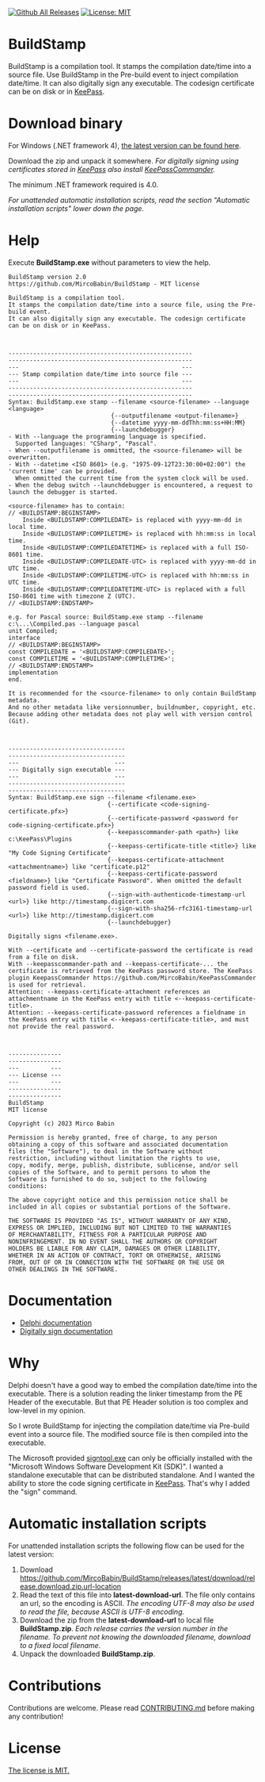 [![Github All Releases](https://img.shields.io/github/downloads/MircoBabin/BuildStamp/total)](https://github.com/MircoBabin/BuildStamp/releases)
[![License: MIT](https://img.shields.io/badge/License-MIT-yellow.svg)](https://github.com/MircoBabin/BuildStamp/blob/master/LICENSE.md)

# BuildStamp
BuildStamp is a compilation tool. It stamps the compilation date/time into a source file. Use BuildStamp in the Pre-build event to inject compilation date/time. It can also digitally sign any executable. The codesign certificate can be on disk or in [KeePass](https://keepass.info/ "KeePass").

# Download binary
For Windows (.NET framework 4), [the latest version can be found here](https://github.com/MircoBabin/BuildStamp/releases/latest "Latest Version").

Download the zip and unpack it somewhere.
*For digitally signing using certificates stored in [KeePass](https://keepass.info/ "KeePass") also install [KeePassCommander](https://github.com/MircoBabin/KeePassCommander "KeePassCommander").*

The minimum .NET framework required is 4.0.

*For unattended automatic installation scripts, read the section "Automatic installation scripts" lower down the page.*

# Help

Execute **BuildStamp.exe** without parameters to view the help.

```
BuildStamp version 2.0
https://github.com/MircoBabin/BuildStamp - MIT license

BuildStamp is a compilation tool.
It stamps the compilation date/time into a source file, using the Pre-build event.
It can also digitally sign any executable. The codesign certificate can be on disk or in KeePass.



----------------------------------------------------
----------------------------------------------------
---                                              ---
--- Stamp compilation date/time into source file ---
---                                              ---
----------------------------------------------------
----------------------------------------------------
Syntax: BuildStamp.exe stamp --filename <source-filename> --language <language>
                             {--outputfilename <output-filename>}
                             {--datetime yyyy-mm-ddThh:mm:ss+HH:MM}
                             {--launchdebugger}
- With --language the programming language is specified.
  Supported languages: "CSharp", "Pascal".
- When --outputfilename is ommitted, the <source-filename> will be overwritten.
- With --datetime <ISO 8601> (e.g. "1975-09-12T23:30:00+02:00") the 'current time' can be provided.
  When ommitted the current time from the system clock will be used.
- When the debug switch --launchdebugger is encountered, a request to launch the debugger is started.

<source-filename> has to contain:
// <BUILDSTAMP:BEGINSTAMP>
    Inside <BUILDSTAMP:COMPILEDATE> is replaced with yyyy-mm-dd in local time.
    Inside <BUILDSTAMP:COMPILETIME> is replaced with hh:mm:ss in local time.
    Inside <BUILDSTAMP:COMPILEDATETIME> is replaced with a full ISO-8601 time.
    Inside <BUILDSTAMP:COMPILEDATE-UTC> is replaced with yyyy-mm-dd in UTC time.
    Inside <BUILDSTAMP:COMPILETIME-UTC> is replaced with hh:mm:ss in UTC time.
    Inside <BUILDSTAMP:COMPILEDATETIME-UTC> is replaced with a full ISO-8601 time with timezone Z (UTC).
// <BUILDSTAMP:ENDSTAMP>

e.g. for Pascal source: BuildStamp.exe stamp --filename c:\...\Compiled.pas --language pascal
unit Compiled;
interface
// <BUILDSTAMP:BEGINSTAMP>
const COMPILEDATE = '<BUILDSTAMP:COMPILEDATE>';
const COMPILETIME = '<BUILDSTAMP:COMPILETIME>';
// <BUILDSTAMP:ENDSTAMP>
implementation
end.

It is recommended for the <source-filename> to only contain BuildStamp metadata.
And no other metadata like versionnumber, buildnumber, copyright, etc.
Because adding other metadata does not play well with version control (Git).



---------------------------------
---------------------------------
---                           ---
--- Digitally sign executable ---
---                           ---
---------------------------------
---------------------------------
Syntax: BuildStamp.exe sign --filename <filename.exe>
                            {--certificate <code-signing-certificate.pfx>}
                            {--certificate-password <password for code-signing-certificate.pfx>}
                            {--keepasscommander-path <path>} like c:\KeePass\Plugins
                            {--keepass-certificate-title <title>} like "My Code Signing Certificate"
                            {--keepass-certificate-attachment <attachmentname>} like "certificate.p12"
                            {--keepass-certificate-password <fieldname>} like "Certificate Password". When omitted the default password field is used.
                            {--sign-with-authenticode-timestamp-url <url>} like http://timestamp.digicert.com
                            {--sign-with-sha256-rfc3161-timestamp-url <url>} like http://timestamp.digicert.com
                            {--launchdebugger}

Digitally signs <filename.exe>.

With --certificate and --certificate-password the certificate is read from a file on disk.
With --keepasscommander-path and --keepass-certificate-... the certificate is retrieved from the KeePass password store. The KeePass plugin KeepassCommander https://github.com/MircoBabin/KeePassCommander is used for retrieval.
Attention: --keepass-certificate-attachment references an attachmentname in the KeePass entry with title <--keepass-certificate-title>.
Attention: --keepass-certificate-password references a fieldname in the KeePass entry with title <--keepass-certificate-title>, and must not provide the real password.



---------------
---------------
---         ---
--- License ---
---         ---
---------------
---------------
BuildStamp
MIT license

Copyright (c) 2023 Mirco Babin

Permission is hereby granted, free of charge, to any person
obtaining a copy of this software and associated documentation
files (the "Software"), to deal in the Software without
restriction, including without limitation the rights to use,
copy, modify, merge, publish, distribute, sublicense, and/or sell
copies of the Software, and to permit persons to whom the
Software is furnished to do so, subject to the following
conditions:

The above copyright notice and this permission notice shall be
included in all copies or substantial portions of the Software.

THE SOFTWARE IS PROVIDED "AS IS", WITHOUT WARRANTY OF ANY KIND,
EXPRESS OR IMPLIED, INCLUDING BUT NOT LIMITED TO THE WARRANTIES
OF MERCHANTABILITY, FITNESS FOR A PARTICULAR PURPOSE AND
NONINFRINGEMENT. IN NO EVENT SHALL THE AUTHORS OR COPYRIGHT
HOLDERS BE LIABLE FOR ANY CLAIM, DAMAGES OR OTHER LIABILITY,
WHETHER IN AN ACTION OF CONTRACT, TORT OR OTHERWISE, ARISING
FROM, OUT OF OR IN CONNECTION WITH THE SOFTWARE OR THE USE OR
OTHER DEALINGS IN THE SOFTWARE.

```

# Documentation

- [Delphi documentation](docs/Delphi/README.md "Delphi documentation")
- [Digitally sign documentation](docs/DigitallySign.md "Digitally sign documentation")

# Why
Delphi doesn't have a good way to embed the compilation date/time into the executable. There is a solution reading the linker timestamp from the PE Header of the executable. But that PE Header solution is too complex and low-level in my opinion.

So I wrote BuildStamp for injecting the compilation date/time via Pre-build event into a source file. The modified source file is then compiled into the executable.

The Microsoft provided [signtool.exe](https://learn.microsoft.com/en-us/windows/win32/seccrypto/signtool "signtool.exe") can only be officially installed with the "Microsoft Windows Software Development Kit (SDK)". 
I wanted a standalone executable that can be distributed standalone. And I wanted the ability to store the code signing certificate in [KeePass](https://keepass.info/ "KeePass"). That's why I added the "sign" command.

# Automatic installation scripts
For unattended installation scripts the following flow can be used for the latest version:

1) Download https://github.com/MircoBabin/BuildStamp/releases/latest/download/release.download.zip.url-location
2) Read the text of this file into **latest-download-url**. The file only contains an url, so the encoding is ASCII. *The encoding UTF-8 may also be used to read the file, because ASCII is UTF-8 encoding.*
3) Download the zip from the **latest-download-url** to local file **BuildStamp.zip**. *Each release carries the version number in the filename. To prevent not knowing the downloaded filename, download to a fixed local filename.*
4) Unpack the downloaded **BuildStamp.zip**.

# Contributions
Contributions are welcome. Please read [CONTRIBUTING.md](CONTRIBUTING.md "contributing") before making any contribution!

# License
[The license is MIT.](LICENSE.md "license")





